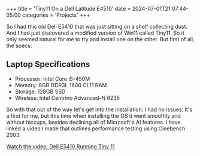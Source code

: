 +++
title = 'Tiny11 On a Dell Latitude E4510'
date = 2024-07-01T21:07:44-05:00
categories = 'Projects'
+++

So I had this old Dell E5410 that was just sitting on a shelf collecting dust. And I had just discovered a modified version of Win11 called Tiny11. So it only seemed natural for me to try and install one on the other.
But first of all, the specs:

## Laptop Specifications

- Processor: Intel Core i5-450M
- Memory: 8GB DDR3L 1600 CL11 RAM
- Storage: 128GB SSD
- Wireless: Intel Centrino Advanced-N 6235

So with that out of the way let's get into the installation: I had no issues. It's a first for me, but this time when installing the OS it went smoothly and without hiccups, besides declining all of Microsoft's AI features.
I have linked a video I made that outlines performance testing using Cinebench 2003.

[Watch the video: Dell E5410 Running Tiny 11](https://www.youtube.com/watch?v=WR0P8wzmHoE)